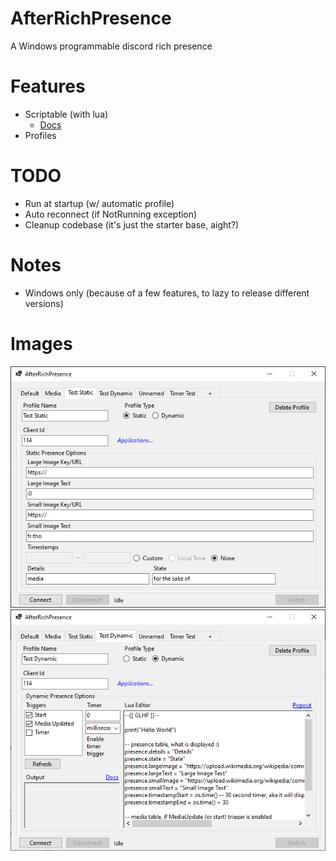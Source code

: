 # AfterRichPresence
A Windows programmable discord rich presence

# Features
- Scriptable (with lua)
    - [Docs](https://github.com/AfterAStorm/AfterRichPresence/wiki)
- Profiles

# TODO
- Run at startup (w/ automatic profile)
- Auto reconnect (if NotRunning exception)
- Cleanup codebase (it's just the starter base, aight?)

# Notes
- Windows only (because of a few features, to lazy to release different versions)

# Images
![Application Image 1](./showcase1.png)
![Application Image 2](./showcase2.png)
